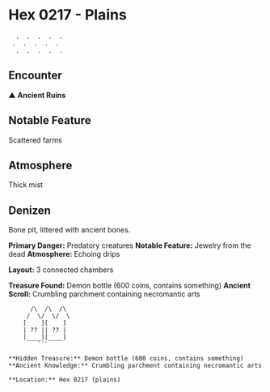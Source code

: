 # Hex 0217 - Plains
```
  .  .  .  .  .
 .  .  .  .  .
  .  .  .  .  .
```

## Encounter

▲ **Ancient Ruins**

## Notable Feature

Scattered farms

## Atmosphere

Thick mist

## Denizen

Bone pit, littered with ancient bones.

**Primary Danger:** Predatory creatures
**Notable Feature:** Jewelry from the dead
**Atmosphere:** Echoing drips

**Layout:** 3 connected chambers

**Treasure Found:** Demon bottle (600 coins, contains something)
**Ancient Scroll:** Crumbling parchment containing necromantic arts


```
      /\  /\  /\
     /  \/  \/  \
    [    ][    ]
    | ?? || ?? |
    [____][____]
        ```

**Hidden Treasure:** Demon bottle (600 coins, contains something)
**Ancient Knowledge:** Crumbling parchment containing necromantic arts

**Location:** Hex 0217 (plains)
